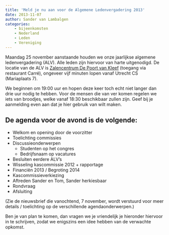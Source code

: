 ```yaml
---
title: 'Meld je nu aan voor de Algemene Ledenvergadering 2013'
date: 2013-11-07
author: Sander van Lambalgen
categories:
    - bijeenkomsten
    - Nederland
    - Leden
    - Vereniging
---
```


Maandag 25 november aanstaande houden we onze jaarlijkse algemene ledenvergadering (ALV). Alle leden zijn hiervoor van harte uitgenodigd. De locatie van de ALV is [Zalencentrum De Poort van Kleef](http://www.poortvankleef.nl/vergaderzaal-bij-hoog-cathrijne-jaarbeurs-utrecht-centraal-station/) (toegang via restaurant Carré), ongeveer vijf minuten lopen vanaf Utrecht CS (Mariaplaats 7).

We beginnen om 19:00 uur en hopen deze keer toch echt niet langer dan drie uur nodig te hebben. Voor de mensen die van ver komen regelen we iets van broodjes, welke vanaf 18:30 beschikbaar zullen zijn. Geef bij je aanmelding even aan dat je hier gebruik van wilt maken.

## De agenda voor de avond is de volgende:

-   Welkom en opening door de voorzitter
-   Toelichting commissies
-   Discussieonderwerpen
    -   Studenten op het congres
    -   Bedrijfsnaam op vacatures
-   Besluiten eerdere ALV’s
-   Wisseling kascommissie 2012 + rapportage
-   Financiën 2013 / Begroting 2014
-   Kascommissieverkiezing
-   Aftreden Sander en Tom, Sander herkiesbaar
-   Rondvraag
-   Afsluiting

(Zie de nieuwsbrief die vanochtend, 7 november, wordt verstuurd voor meer details / toelichting op de verschillende agendaonderwerpen.)

Ben je van plan te komen, dan vragen we je vriendelijk je hieronder hiervoor in te schrijven, zodat we enigszins een idee hebben van de verwachte opkomst.
